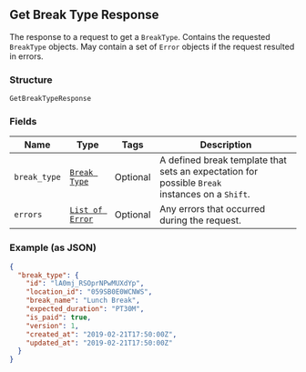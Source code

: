 ## Get Break Type Response

The response to a request to get a `BreakType`. Contains
the requested `BreakType` objects. May contain a set of `Error` objects if
the request resulted in errors.

### Structure

`GetBreakTypeResponse`

### Fields

| Name | Type | Tags | Description |
|  --- | --- | --- | --- |
| `break_type` | [`Break Type`](/doc/models/break-type.md) | Optional | A defined break template that sets an expectation for possible `Break` <br>instances on a `Shift`. |
| `errors` | [`List of Error`](/doc/models/error.md) | Optional | Any errors that occurred during the request. |

### Example (as JSON)

```json
{
  "break_type": {
    "id": "lA0mj_RSOprNPwMUXdYp",
    "location_id": "059SB0E0WCNWS",
    "break_name": "Lunch Break",
    "expected_duration": "PT30M",
    "is_paid": true,
    "version": 1,
    "created_at": "2019-02-21T17:50:00Z",
    "updated_at": "2019-02-21T17:50:00Z"
  }
}
```

